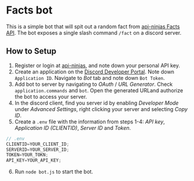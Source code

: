 # Facts bot

This is a simple bot that will spit out a random fact from [api-ninjas Facts API](https://api-ninjas.com/api/facts). The bot exposes a single slash command `/fact` on a discord server.

## How to Setup

1. Register or login at [api-ninjas](https://api-ninjas.com/profile), and note down your personal API key.
2. Create an application on the [Discord Developer Portal](https://discord.com/developers/applications). Note down `Application ID`. Navigate to _Bot_ tab and note down `Bot Token`.
3. Add bot to server by navigating to _OAuth_ / _URL Generator_. Check `application.commands` and `bot`. Open the generated URLand authorize the bot to access your server.
4. In the discord client, find you server id by enabling _Developer Mode_ under _Advanced Settings_, right clicking your server and selecting _Copy ID_.
5. Create a `.env` file with the information from steps 1-4: _API key_, _Application ID (CLIENTID)_, _Server ID_ and _Token_.

```javascript
// .env
CLIENTID=YOUR_CLIENT_ID;
SERVERID=YOUR_SERVER_ID;
TOKEN=YOUR_TOKN;
API_KEY=YOUR_API_KEY;
```

6. Run `node bot.js` to start the bot.
